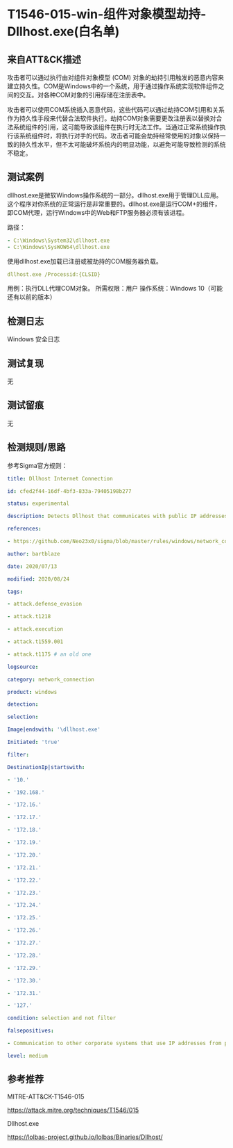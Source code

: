 # T1546-015-win-组件对象模型劫持-Dllhost.exe(白名单)

## 来自ATT&CK描述

攻击者可以通过执行由对组件对象模型 (COM) 对象的劫持引用触发的恶意内容来建立持久性。COM是Windows中的一个系统，用于通过操作系统实现软件组件之间的交互。对各种COM对象的引用存储在注册表中。

攻击者可以使用COM系统插入恶意代码，这些代码可以通过劫持COM引用和关系作为持久性手段来代替合法软件执行。劫持COM对象需要更改注册表以替换对合法系统组件的引用，这可能导致该组件在执行时无法工作。当通过正常系统操作执行该系统组件时，将执行对手的代码。攻击者可能会劫持经常使用的对象以保持一致的持久性水平，但不太可能破坏系统内的明显功能，以避免可能导致检测的系统不稳定。

## 测试案例

dllhost.exe是微软Windows操作系统的一部分。dllhost.exe用于管理DLL应用。这个程序对你系统的正常运行是非常重要的。dllhost.exe是运行COM+的组件，即COM代理，运行Windows中的Web和FTP服务器必须有该进程。

路径：

```yml
- C:\Windows\System32\dllhost.exe
- C:\Windows\SysWOW64\dllhost.exe
```

使用dllhost.exe加载已注册或被劫持的COM服务器负载。

```yml
dllhost.exe /Processid:{CLSID}
```

用例：执行DLL代理COM对象。
所需权限：用户
操作系统：Windows 10（可能还有以前的版本）

## 检测日志

Windows 安全日志

## 测试复现

无

## 测试留痕

无

## 检测规则/思路

参考Sigma官方规则：

```yml
title: Dllhost Internet Connection

id: cfed2f44-16df-4bf3-833a-79405198b277

status: experimental

description: Detects Dllhost that communicates with public IP addresses

references:

- https://github.com/Neo23x0/sigma/blob/master/rules/windows/network_connection/sysmon_rundll32_net_connections.yml

author: bartblaze

date: 2020/07/13

modified: 2020/08/24

tags:

- attack.defense_evasion

- attack.t1218

- attack.execution

- attack.t1559.001

- attack.t1175 # an old one

logsource:

category: network_connection

product: windows

detection:

selection:

Image|endswith: '\dllhost.exe'

Initiated: 'true'

filter:

DestinationIp|startswith:

- '10.'

- '192.168.'

- '172.16.'

- '172.17.'

- '172.18.'

- '172.19.'

- '172.20.'

- '172.21.'

- '172.22.'

- '172.23.'

- '172.24.'

- '172.25.'

- '172.26.'

- '172.27.'

- '172.28.'

- '172.29.'

- '172.30.'

- '172.31.'

- '127.'

condition: selection and not filter

falsepositives:

- Communication to other corporate systems that use IP addresses from public address spaces

level: medium
```

## 参考推荐

MITRE-ATT&CK-T1546-015

<https://attack.mitre.org/techniques/T1546/015>

Dllhost.exe

<https://lolbas-project.github.io/lolbas/Binaries/Dllhost/>
